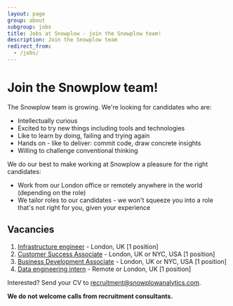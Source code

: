 ```yaml
---
layout: page
group: about
subgroup: jobs
title: Jobs at Snowplow - join the Snowplow team!
description: Join the Snowplow team
redirect_from:
  - /jobs/
---
```


# Join the Snowplow team!

The Snowplow team is growing. We're looking for candidates who are:

* Intellectually curious
* Excited to try new things including tools and technologies  
* Like to learn by doing, failing and trying again
* Hands on - like to deliver: commit code, draw concrete insights
* Willing to challenge conventional thinking

We do our best to make working at Snowplow a pleasure for the right candidates:

* Work from our London office or remotely anywhere in the world (depending on the role)
* We tailor roles to our candidates - we won't squeeze you into a role that's not right for you, given your experience

## Vacancies

1. [Infrastructure engineer][infrastructure-engineer] - London, UK [1 position]
2. [Customer Success Associate][customer-success-associate] - London, UK or NYC, USA [1 position]
3. [Business Development Associate][business-development-associate] - London, UK or NYC, USA [1 position]
4. [Data engineering intern][data-engineering-intern] - Remote or London, UK [1 position]

Interested? Send your CV to recruitment@snowplowanalytics.com.

<strong>We do not welcome calls from recruitment consultants.</strong>

[data-engineering-intern]: /about/jobs/data-engineering-intern.html
[business-development-associate]: /about/jobs/business-development-associate.html
[customer-success-associate]: /about/jobs/customer-success-associate.html
[infrastructure-engineer]: /about/jobs/infrastructure-engineer.html
[summer-2015-blog-post]: /blog/2015/04/09/announcing-our-summer-internship-program/
